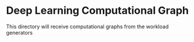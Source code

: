 # Deep Learning Computational Graph

This directory will receive computational graphs from the workload generators
